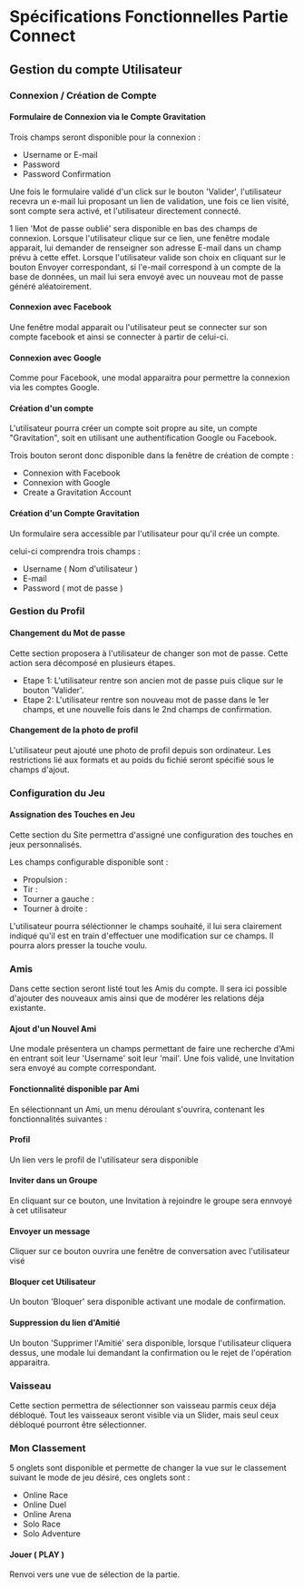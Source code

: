 # Spécifications Fonctionnelles Partie Connect

## Gestion du compte Utilisateur

### Connexion / Création de Compte

#### Formulaire de Connexion via le Compte Gravitation
Trois champs seront disponible pour la connexion :
* Username or E-mail
* Password
* Password Confirmation

Une fois le formulaire validé d'un click sur le bouton 'Valider', l'utilisateur recevra un e-mail lui proposant un lien de validation, une fois ce lien visité, sont compte sera activé, et l'utilisateur directement connecté.

1 lien 'Mot de passe oublié' sera disponible en bas des champs de connexion. Lorsque l'utilisateur clique sur ce lien, une fenêtre modale apparait, lui demander de renseigner son adresse E-mail dans un champ prévu à cette effet. Lorsque l'utilisateur valide son choix en cliquant sur le bouton Envoyer correspondant, si l'e-mail correspond à un compte de la base de données, un mail lui sera envoyé avec un nouveau mot de passe généré aléatoirement.

#### Connexion avec Facebook
Une fenêtre modal apparait ou l'utilisateur peut se connecter sur son compte facebook et ainsi se connecter à partir de celui-ci.

#### Connexion avec Google
Comme pour Facebook, une modal apparaitra pour permettre la connexion via les comptes Google.

#### Création d'un compte
L'utilisateur pourra créer un compte soit propre au site, un compte "Gravitation", soit en utilisant une authentification Google ou Facebook.

Trois bouton seront donc disponible dans la fenêtre de création de compte :
* Connexion with Facebook
* Connexion with Google
* Create a Gravitation Account

#### Création d'un Compte Gravitation
Un formulaire sera accessible par l'utilisateur pour qu'il crée un compte.

celui-ci comprendra trois champs :
* Username ( Nom d'utilisateur )
* E-mail
* Password ( mot de passe )

### Gestion du Profil

#### Changement du Mot de passe
Cette section proposera à l'utilisateur de changer son mot de passe. Cette action sera décomposé en plusieurs étapes.

* Etape 1: L'utilisateur rentre son ancien mot de passe puis clique sur le bouton 'Valider'.
* Etape 2: L'utilisateur rentre son nouveau mot de passe dans le 1er champs, et une nouvelle fois dans le 2nd champs de confirmation.

#### Changement de la photo de profil
L'utilisateur peut ajouté une photo de profil depuis son ordinateur. Les restrictions lié aux formats et au poids du fichié seront spécifié sous le champs d'ajout.

### Configuration du Jeu

#### Assignation des Touches en Jeu
Cette section du Site permettra d'assigné une configuration des touches en jeux personnalisés.

Les champs configurable disponible sont :
* Propulsion :
* Tir :
* Tourner a gauche :
* Tourner à droite :

L'utilisateur pourra séléctionner le champs souhaité, il lui sera clairement indiqué qu'il est en train d'effectuer une modification sur ce champs. Il pourra alors presser la touche voulu.

### Amis

Dans cette section seront listé tout les Amis du compte.
Il sera ici possible d'ajouter des nouveaux amis ainsi que de modérer les relations déja existante.

#### Ajout d'un Nouvel Ami
Une modale présentera un champs permettant de faire une recherche d'Ami en entrant soit leur 'Username' soit leur 'mail'. Une fois validé, une Invitation sera envoyé au compte correspondant.

#### Fonctionnalité disponible par Ami
En sélectionnant un Ami, un menu déroulant s'ouvrira, contenant les fonctionnalités suivantes :

#### Profil
Un lien vers le profil de l'utilisateur sera disponible

#### Inviter dans un Groupe
En cliquant sur ce bouton, une Invitation à rejoindre le groupe sera ennvoyé à cet utilisateur

#### Envoyer un message
Cliquer sur ce bouton ouvrira une fenêtre de conversation avec l'utilisateur visé

#### Bloquer cet Utilisateur
Un bouton 'Bloquer' sera disponible activant une modale de confirmation.

#### Suppression du lien d'Amitié
Un bouton 'Supprimer l'Amitié' sera disponible, lorsque l'utilisateur cliquera dessus, une modale lui demandant la confirmation ou le rejet de l'opération apparaitra.

### Vaisseau
Cette section permettra de sélectionner son vaisseau parmis ceux déja débloqué. Tout les vaisseaux seront visible via un Slider, mais seul ceux débloqué pourront être sélectionner.

### Mon Classement
5 onglets sont disponible et permette de changer la vue sur le classement suivant le mode de jeu désiré, ces onglets sont :
* Online Race
* Online Duel
* Online Arena
* Solo Race
* Solo Adventure

#### Jouer ( PLAY )
Renvoi vers une vue de sélection de la partie.
